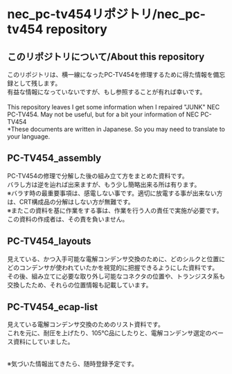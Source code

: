 # nec_pc-tv454リポジトリ/nec_pc-tv454 repository
## このリポジトリについて/About this repository
このリポジトリは、横一線になったPC-TV454を修理するために得た情報を備忘録として残します。<br>
有益な情報になっていないですが、もし参照することが有れば幸いです。<br>
<br>
This repository leaves I get some information when I repaired "JUNK" NEC PC-TV454. May not be useful, but for a bit your information of NEC PC-TV454<br>
*These documents are written in Japanese. So you may need to translate to your language.

## PC-TV454_assembly
PC-TV454の修理で分解した後の組み立て方をまとめた資料です。<br>
バラし方は逆を辿れば出来ますが、もう少し簡略出来る所は有ります。<br>
※バラす時の最重要事項は、感電しない事です。適切に放電する事が出来ない方は、CRT構成品の分解はしない方が無難です。<br>
※またこの資料を基に作業をする事は、作業を行う人の責任で実施が必要です。この資料の作成者は、その責を負いません。<br>

## PC-TV454_layouts
見えている、かつ入手可能な電解コンデンサ交換のために、どのシルクと位置にどのコンデンサが使われていたかを視覚的に把握できるようにした資料です。<br>
その後、組み立てに必要な取り外し可能なコネクタの位置や、トランジスタ系も交換したため、それらの位置情報も記載しています。

## PC-TV454_ecap-list
見えている電解コンデンサ交換のためのリスト資料です。<br>
これを元に、耐圧を上げたり、105℃品にしたりと、電解コンデンサ選定のベース資料にしていました。<br>

<br>
※気づいた情報出てきたら、随時登録予定です。
